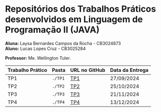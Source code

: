 # Repositórios dos Trabalhos Práticos desenvolvidos em Linguagem de Programação II (JAVA)

**Aluna:** Laysa Bernardes Campos da Rocha - CB3024873  
**Aluno:** Lucas Lopes Cruz - CB3025284

**Professor:** Me. Wellington Tuler.

| Trabalho Prático | Pasta   | URL no GitHub                                                      | Data da Entrega |
| ---------------- | ------- | ------------------------------------------------------------------ | --------------- |
| TP1              | `./TP1` | [TP1](https://github.com/Laysabernardes/IFSP_4_LPR2/tree/main/TP1) | 27/09/2024      |
| TP2              | `./TP2` | [TP2](https://github.com/Laysabernardes/IFSP_4_LPR2/tree/main/TP2) | 25/10/2024      |
| TP3              | `./TP3` | [TP3](https://github.com/Laysabernardes/IFSP_4_LPR2/tree/main/TP3) | 21/11/2024      |
| TP4              | `./TP4` | [TP4](https://github.com/Laysabernardes/IFSP_4_LPR2/tree/main/TP4) | 13/12/2024      |